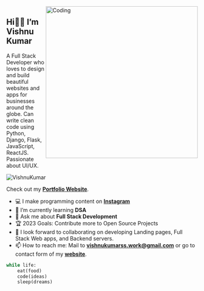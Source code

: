 <img align="right" alt="Coding" width="400" src="https://i.pinimg.com/originals/66/83/3e/66833e07d6fb9eb5d724e47d0c814285.gif">

## **Hi👋🏻 I’m Vishnu Kumar**

A Full Stack Developer who loves to design and build beautiful websites and apps for businesses around the globe. Can write clean code using Python, Django, Flask, JavaScript, ReactJS. \
Passionate about UI/UX.

<img src="https://komarev.com/ghpvc/?username=VishnuKumarSS" alt="VishnuKumar" />

Check out my [**Portfolio Website**](https://vishnukumarss.vercel.app/ "VishnuKumar Portfolio").

- 💻 I make programming content on [**Instagram**](https://www.instagram.com/starzcodes/)
- 🌱 I’m currently learning **DSA**
- 💬 Ask me about **Full Stack Development**
- 🏆 2023 Goals: Contribute more to Open Source Projects
- 👯 I look forward to collaborating on developing Landing pages, Full Stack Web apps, and Backend servers.
- 📫 How to reach me: Mail to **vishnukumarss.work@gmail.com** or go to contact form of my [**website**](https://vishnukumarss.vercel.app/ "Contact Form").

```python
while life:
    eat(food)
    code(ideas)
    sleep(dreams)   
```
